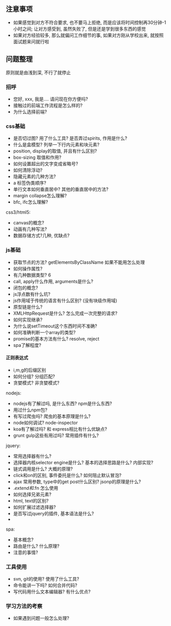 ## 注意事项

- 如果感觉到对方不符合要求, 也不要马上拒绝, 而是应该将时间控制再30分钟-1小时之间; 让对方感受到, 虽然失败了, 但是还是学到很多东西的感觉
- 如果对方经验较多, 那么就偏问工作细节的事, 如果对方刚从学校出来, 就按照面试题来问就行啦

## 问题整理

原则就是由浅到深, 不行了就停止

### 招呼

- 您好, xxx, 我是.... 请问现在你方便吗?
- 接触过的前端工作流程是怎么样的?
- 为什么选择前端?

### css基础

- 是否切过图? 用了什么工具? 是否弄过spirits, 作用是什么?
- 什么是盒模型? 列举一下行内元素和块元素?
- position, display的取值, 并且有什么区别?
- box-sizing 取值和作用?
- 如何设置超出的文字变成省略号?
- 如何清除浮动?
- 隐藏元素的几种方法?
- a 标签伪类顺序?
- 单行文本如何垂直居中? 其他的垂直居中的方法? 
- margin collapse怎么理解?
- bfc, ifc怎么理解?

css3/html5: 

- canvas的概念?
- 动画有几种写法?
- 数据存储方式?几种, 优缺点?

### js基础

- 获取节点的方法? getElementsByClassName 如果不能用怎么处理
- 如何操作属性?
- 有几种数据类型? 6
- call, apply什么作用, arguments是什么?
- 闭包的概念?
- js浮点数有什么坑?
- js作用域于传统的语言有什么区别? (没有块级作用域)
- 原型链是什么?
- XMLHttpRequest是什么? 怎么完成一次完整的请求?
- 如何实现继承?
- 为什么说setTimeout这个东西时间不准确?
- 如何准确判断一个array的类型?
- promise的基本方法有什么? resolve, reject
- spa了解程度?

#### 正则表达式

- i,m,g的后缀区别
- 如何分组? 分组匹配?
- 贪婪模式? 非贪婪模式?

nodejs:

- nodejs有了解过吗, 是什么东西? npm是什么东西?
- 用过什么npm包?
- 有写过爬虫吗? 爬虫的基本原理是什么?
- node如何调试? node-inspector
- koa有了解过吗? 和 express相比有什么优缺点?
- grunt gulp这些有用过吗? 常用插件有什么?

jquery:

- 常用选择器有什么?
- 选择器内核selector engine是什么? 基本的选择思路是什么? 内部实现?
- 链式调用是什么? 大概的原理?
- click和on的区别, 事件委托是什么? 如何阻止默认冒泡?
- ajax 常用参数, type中的get post什么区别? jsonp的原理是什么? 
- $.extend和$.fn 怎么使用
- 如何选择兄弟元素?
- html, text的区别?
- 如何扩展过滤选择器?
- 是否写过jquery的插件, 基本语法是什么?
- 

spa: 
- 基本概念?
- 路由是什么? 什么原理?
- 注意的事情?

### 工具使用

- svn, git的使用? 使用了什么工具?
- 命令能讲一下吗? 如何合并代码?
- 写代码用什么文本编辑器? 有什么优点?

### 学习方法的考察

- 如果遇到问题一般怎么处理?
